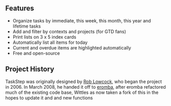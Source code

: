 Features
---

- Organize tasks by immediate, this week, this month, this year and lifetime tasks
- Add and filter by contexts and projects (for GTD fans)
- Print lists on 3 x 5 index cards
- Automatically list all items for today
- Current and overdue items are highlighted automatically
- Free and open-source

Project History
---

TaskStep was originally designed by [Rob Lowcock](http://www.cunningtitle.com), who began the project in 2006. In March 2008, he handed it off to [eromba](https://www.github.com/eromba), after eromba refactored much of the existing code base, Wittles as now taken a fork of this in the hopes to update it and and new functions

